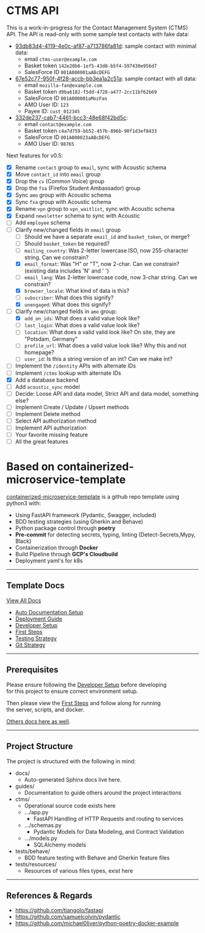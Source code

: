 # CTMS API

This is a work-in-progress for the Contact Management System (CTMS) API.
The API is read-only with some sample test contacts with fake data:

* [93db83d4-4119-4e0c-af87-a713786fa81d](http://ctms-api.api.data.allizom.org/ctms/93db83d4-4119-4e0c-af87-a713786fa81d):
  sample contact with minimal data:
  - email ``ctms-user@example.com``
  - Basket token ``142e20b6-1ef5-43d8-b5f4-597430e956d7``
  - SalesForce ID ``001A000001aABcDEFG``
* [67e52c77-950f-4f28-accb-bb3ea1a2c51a](http://ctms-api.api.data.allizom.org/ctms/67e52c77-950f-4f28-accb-bb3ea1a2c51a):
  sample contact with all data:
  - email ``mozilla-fan@example.com``
  - Basket token ``d9ba6182-f5dd-4728-a477-2cc11bf62b69``
  - SalesForce ID ``001A000001aMozFan``
  - AMO User ID: ``123``
  - Payee ID: ``cust_012345``
* [332de237-cab7-4461-bcc3-48e68f42bd5c](http://ctms-api.api.data.allizom.org/ctms/332de237-cab7-4461-bcc3-48e68f42bd5c):
  - email ``contact@example.com``
  - Basket token ``c4a7d759-bb52-457b-896b-90f1d3ef8433``
  - SalesForce ID ``001A000023aABcDEFG``
  - AMO User ID: ``98765``

Next features for v0.5:

* [x] Rename ``contact`` group to ``email``, sync with Acoustic schema
* [x] Move ``contact_id`` into ``email`` group
* [x] Drop the ``cv`` (Common Voice) group
* [x] Drop the ``fsa`` (Firefox Student Ambassador) group
* [x] Sync ``amo`` group with Acoustic schema
* [x] Sync ``fxa`` group with Acoustic schema
* [x] Rename ``vpn`` group to ``vpn_waitlist``, sync with Acoustic schema
* [x] Expand ``newsletter`` schema to sync with Acoustic
* [ ] Add ``employee`` schema
* [ ] Clarify new/changed fields in ``email`` group
  * [ ] Should we have a separate ``email_id`` and ``basket_token``, or merge?
  * [ ] Should ``basket_token`` be required?
  * [ ] ``mailing_country``: Was 2-letter lowercase ISO, now 255-character string. Can we constrain?
  * [X] ``email_format``: Was "H" or "T", now 2-char. Can we constrain? (existing data includes 'N' and ' ')
  * [ ] ``email_lang``: Was 2-letter lowercase code, now 3-char string. Can we constrain?
  * [x] ``browser_locale``: What kind of data is this?
  * [ ] ``subscriber``: What does this signify?
  * [x] ``unengaged``: What does this signify?
* [ ] Clarify new/changed fields in ``amo`` group:
  * [x] ``add_on_ids``: What does a valid value look like?
  * [ ] ``last_login``: What does a valid value look like?
  * [ ] ``location``: What does a valid valid look like? On site, they are "Potsdam, Germany"
  * [ ] ``profile_url``: What does a valid value look like? Why this and not homepage?
  * [ ] ``user_id``: Is this a string version of an int? Can we make int?
* [ ] Implement the ``/identity`` APIs with alternate IDs
* [ ] Implement ``/ctms`` lookup with alternate IDs
* [x] Add a database backend
* [ ] Add ``acoustic_sync`` model
* [ ] Decide: Loose API and data model, Strict API and data model, something else?
* [ ] Implement Create / Update / Upsert methods
* [ ] Implement Delete method
* [ ] Select API authorization method
* [ ] Implement API authorization
* [ ] Your favorite missing feature
* [ ] All the great features

# Based on containerized-microservice-template

[containerized-microservice-template](https://github.com/mozilla-it/containerized-microservice-template)
is a github repo template using python3 with:

 - Using FastAPI framework (Pydantic, Swagger, included)
 - BDD testing strategies (using Gherkin and Behave)
 - Python package control through **poetry**
 - **Pre-commit** for detecting secrets, typing, linting (Detect-Secrets,Mypy, Black)
 - Containerization through **Docker**
 - Build Pipeline through **GCP's Cloudbuild**
 - Deployment yaml's for k8s

---
## Template Docs

[View All Docs](./guides/)
- [Auto Documentation Setup](guides/auto_documentation.md)
- [Deployment Guide](guides/deployment_guide.md)
- [Developer Setup](guides/developer_setup.md)
- [First Steps](guides/first_steps.md)
- [Testing Strategy](guides/testing_strategy.md)
- [Git Strategy](guides/git_strategy.md)

---
## Prerequisites

Please ensure following the [Developer Setup](guides/developer_setup.md) before developing \
for this project to ensure correct environment setup.

Then please view the [First Steps](guides/first_steps.md) and follow along for running \
the server, scripts, and docker.

[Others docs here as well](./guides/).

---
## Project Structure

The project is structured with the following in mind:

- docs/
    - Auto-generated Sphinx docs live here.
- guides/
    - Documentation to guide others around the project interactions
- ctms/
    - Operational source code exists here
    - .../app.py
        - FastAPI Handling of HTTP Requests and routing to services
    - .../schemas.py
        - Pydantic Models for Data Modeling, and Contract Validation
    - .../models.py
        - SQLAlchemy models
- tests/behave/
    - BDD feature testing with Behave and Gherkin feature files
- tests/resources/
    - Resources of various files types, exist here

---
## References & Regards
- https://github.com/tiangolo/fastapi
- https://github.com/samuelcolvin/pydantic
- https://github.com/michael0liver/python-poetry-docker-example
